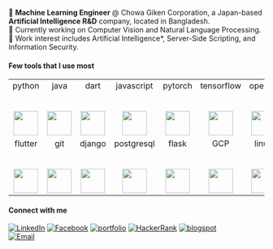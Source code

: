 
:black_square_button:   **Machine Learning Engineer** @ Chowa Giken Corporation, a Japan-based **Artificial Intelligence R&D** company, located in Bangladesh. </br>
:black_square_button:   Currently working on Computer Vision and Natural Language Processing. </br>
:black_square_button:  Work interest includes Artificial Intelligence*, Server-Side Scripting, and Information Security. </br>

#### Few tools that I use most 

<table>
  <tbody>
    <tr valign="top">
      <td width="14%" align="center">
        <span>python</span><br><br><br>
        <img height="48px" src="https://cdn.svgporn.com/logos/python.svg">
      </td>
      <td width="14%" align="center">
        <span>java</span><br><br><br>
        <img height="48px" src="https://cdn.svgporn.com/logos/java.svg">
      </td>
      <td width="14%" align="center">
        <span>dart</span><br><br><br>
        <img height="48px" src="https://cdn.svgporn.com/logos/dart.svg">
      </td>
      <td width="14%" align="center">
        <span>javascript</span><br><br><br>
        <img height="48px" src="https://cdn.svgporn.com/logos/javascript.svg">
      </td>
      <td width="14%" align="center">
        <span>pytorch</span><br><br><br>
        <img height="48px" src="https://cdn.svgporn.com/logos/pytorch.svg">
      </td>
      <td width="14%" align="center">
        <span>tensorflow</span><br><br><br>
        <img height="48px" src="https://cdn.svgporn.com/logos/tensorflow.svg">
      </td>
      <td width="14%" align="center">
        <span>opencv</span><br><br><br>
        <img height="48px" src="https://cdn.svgporn.com/logos/opencv.svg">
      </td>
    </tr>
    <tr valign="top">
      <td width="14%" align="center">
        <span>flutter</span><br><br><br>
        <img height="48px" src="https://cdn.svgporn.com/logos/flutter.svg">
      </td>
        <td width="14%" align="center">
        <span>git</span><br><br><br>
        <img height="48px" src="https://cdn.svgporn.com/logos/git-icon.svg">
      </td>
      <td width="14%" align="center">
        <span>django</span><br><br><br>
        <img height="48px" src="https://cdn.svgporn.com/logos/django.svg">
      </td>
      <td width="14%" align="center">
        <span>postgresql</span><br><br><br>
        <img height="48px" src="https://cdn.svgporn.com/logos/postgresql.svg">
      </td>
      <td width="14%" align="center">
        <span>flask</span><br><br><br>
        <img height="48px" src="https://cdn.svgporn.com/logos/flask.svg">
      </td>
      <td width="14%" align="center">
        <span>GCP</span><br><br><br>
        <img height="48px" src="https://cdn.svgporn.com/logos/google-cloud-platform.svg">
      </td>
      <td width="14%" align="center">
        <span>linux</span><br><br><br>
        <img height="48px" src="https://cdn.svgporn.com/logos/linux-mint.svg">
      </td>
    </tr>
  </tbody>
</table>


#### Connect with me

<a href="https://www.linkedin.com/in/sksoumik/" target="_blank"><img src="https://img.shields.io/badge/linkedin-%40sksoumik-blue" alt="LinkedIn"></a>
<a href="https://www.facebook.com/sadmanks" target="_blank"><img src="https://img.shields.io/badge/facebook-%40sadmanks-9cf" alt="Facebook"></a>
<a href="https://sksoumik.github.io/" target="_blank"><img src="https://img.shields.io/badge/portfolio-sksoumik-success" alt="portfolio"></a>
<a href="https://www.hackerrank.com/sadmanks" target="_blank"><img src="https://img.shields.io/badge/hackerrank-%40sadmanks-success" alt="HackerRank"></a>
<a href="https://sksoumik.blogspot.com/" target="_blank"><img src="https://img.shields.io/badge/blog-%40sksoumik-orange" alt="blogspot"></a>
</br>
<a href="https://mail.google.com/mail/u/0/?view=cm&fs=1&tf=1&source=mailto&to=sadmanks@gmail.com" target="_blank"><img src="https://img.shields.io/badge/email-sadmanks%40gmail.com-important" alt="Email"></a>
